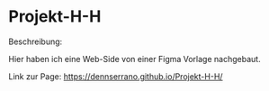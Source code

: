# Projekt-H-H

Beschreibung:

Hier haben ich eine Web-Side von einer Figma Vorlage nachgebaut.


Link zur Page:
https://dennserrano.github.io/Projekt-H-H/
